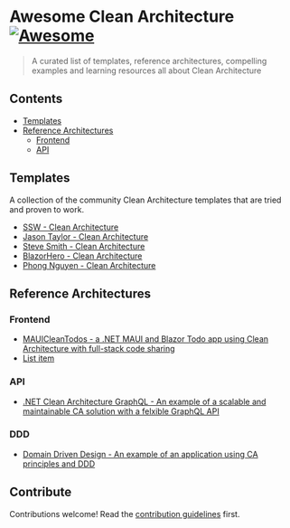 # Awesome Clean Architecture [![Awesome](https://awesome.re/badge.svg)](https://awesome.re)

> A curated list of templates, reference architectures, compelling examples and learning resources all about Clean Architecture

## Contents

- [Templates](#templates)
- [Reference Architectures](#reference-architectures)
  <!-- - [Identity](#identity) -->
  - [Frontend](#frontend)
  - [API](#api)
<!-- - [Compelling Examples](#compelling-examples) -->

## Templates

A collection of the community Clean Architecture templates that are tried and proven to work.

- [SSW - Clean Architecture](https://github.com/SSWConsulting/CleanArchitectureV2)
- [Jason Taylor - Clean Architecture](https://github.com/jasontaylordev/CleanArchitecture)
- [Steve Smith - Clean Architecture](https://github.com/ardalis/CleanArchitecture)
- [BlazorHero - Clean Architecture](https://github.com/blazorhero/CleanArchitecture)
- [Phong Nguyen - Clean Architecture](https://github.com/phongnguyend/Practical.CleanArchitecture)

## Reference Architectures

<!-- Removing until we have some Identity related reference architectures

### Identity

- [List item](http://example.com)
- [List item](http://example.com) -->

### Frontend

- [MAUICleanTodos - a .NET MAUI and Blazor Todo app using Clean Architecture with full-stack code sharing](https://github.com/matt-goldman/MauiCleanTodos)
- [List item](http://example.com)

### API

- [.NET Clean Architecture GraphQL - An example of a scalable and maintainable CA solution with a felxible GraphQL API](https://github.com/danielmackay/dotnet-clean-architecture-graphql)

### DDD

- [Domain Driven Design - An example of an application using CA principles and DDD](https://github.com/danielmackay/dotnet-ef-domain-driven-design)

<!--
NOTE: Commenting this section as it's difficult to find a compelling (i.e. non-teaching) example that isn't private. If we find one we can uncomment this section.
## Compelling Examples

More complete repositories that demonstrate a use case for Clean Architecture in action as a good example.

- [List item](http://example.com)
- [List item](http://example.com)
-->

## Contribute

Contributions welcome! Read the [contribution guidelines](contributing.md) first.
